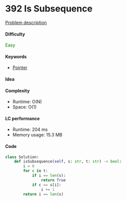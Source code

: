 392 Is Subsequence
=======================
[Problem description](https://leetcode.com/problems/is-subsequence/)

#### Difficulty
<span style="color:green">Easy</span>

#### Keywords
- [Pointer](../categories/pointer.md)

#### Idea

#### Complexity
- Runtime: O(N) 
- Space: O(1)
  
#### LC performance
- Runtime: 204 ms
- Memory usage: 15.3 MB

#### Code
```python
class Solution:
    def isSubsequence(self, s: str, t: str) -> bool:
        i = 0
        for c in t:
            if i == len(s):
                return True
            if c == s[i]:
                i += 1
        return i == len(s)
```